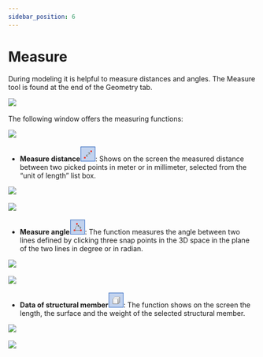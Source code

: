```yaml
---
sidebar_position: 6
---
```

# Measure

During modeling it is helpful to measure distances and angles. The Measure tool is found at the end of the Geometry tab.

<!-- /wp:paragraph -->

<!-- wp:image {"align":"center","id":7939,"width":430,"height":77,"sizeSlug":"full","linkDestination":"media"} -->

[![](https://consteelsoftware.com/wp-content/uploads/2021/04/4-7-measure-tab.png)](./img/wp-content-uploads-2021-04-4-7-measure-tab.png)

<!-- /wp:image -->

<!-- wp:paragraph -->

The following window offers the measuring functions:

<!-- /wp:paragraph -->

<!-- wp:image {"align":"center","id":7945,"width":399,"height":196,"sizeSlug":"full","linkDestination":"media"} -->

[![](https://consteelsoftware.com/wp-content/uploads/2021/04/4-7-measure-dialog.png)](./img/wp-content-uploads-2021-04-4-7-measure-dialog.png)

<!-- /wp:image -->

<!-- wp:list -->

- **Measure distance**![](./img/wp-content-uploads-2021-04-4-7-measure-dist-ico.png): Shows on the screen the measured distance between two picked points in meter or in millimeter, selected from the “unit of length” list box.

<!-- /wp:list -->

<!-- wp:columns -->

<!-- wp:column -->

<!-- wp:image {"align":"center","id":7957,"width":395,"height":196,"sizeSlug":"full","linkDestination":"media"} -->

[![](https://consteelsoftware.com/wp-content/uploads/2021/04/4-7-measure-dist-dial.png)](./img/wp-content-uploads-2021-04-4-7-measure-dist-dial.png)

<!-- /wp:image -->

<!-- /wp:column -->

<!-- wp:column -->

<!-- wp:image {"align":"center","id":7963,"width":331,"height":284,"sizeSlug":"full","linkDestination":"media"} -->

[![](https://consteelsoftware.com/wp-content/uploads/2021/04/4-7-measure-dist-pic.jpg)](./img/wp-content-uploads-2021-04-4-7-measure-dist-pic.jpg)

<!-- /wp:image -->

<!-- /wp:column -->

<!-- /wp:columns -->

<!-- wp:list -->

- **Measure angle**![](./img/wp-content-uploads-2021-04-4-7-measure-angle-ico.png): The function measures the angle between two lines defined by clicking three snap points in the 3D space in the plane of the two lines in degree or in radian.

<!-- /wp:list -->

<!-- wp:columns -->

<!-- wp:column -->

<!-- wp:image {"align":"center","id":7975,"width":295,"height":146,"sizeSlug":"full","linkDestination":"media"} -->

[![](https://consteelsoftware.com/wp-content/uploads/2021/04/4-7-measure-angle-dialog.png)](./img/wp-content-uploads-2021-04-4-7-measure-angle-dialog.png)

<!-- /wp:image -->

<!-- /wp:column -->

<!-- wp:column -->

<!-- wp:image {"align":"center","id":7981,"width":457,"height":242,"sizeSlug":"full","linkDestination":"media"} -->

[![](https://consteelsoftware.com/wp-content/uploads/2021/04/4-7-measure-angle-pic.png)](./img/wp-content-uploads-2021-04-4-7-measure-angle-pic.png)

<!-- /wp:image -->

<!-- /wp:column -->

<!-- /wp:columns -->

<!-- wp:list -->

- **Data of structural member**![](./img/wp-content-uploads-2021-04-4-7-measure-data.png): The function shows on the screen the length, the surface and the weight of the selected structural member.

<!-- /wp:list -->

<!-- wp:columns -->

<!-- wp:column -->

<!-- wp:image {"align":"center","id":7993,"width":397,"height":194,"sizeSlug":"full","linkDestination":"media"} -->

[![](https://consteelsoftware.com/wp-content/uploads/2021/04/4-7-measure-data-dialog.png)](./img/wp-content-uploads-2021-04-4-7-measure-data-dialog.png)

<!-- /wp:image -->

<!-- /wp:column -->

<!-- wp:column -->

<!-- wp:image {"align":"center","id":7933,"width":376,"height":226,"sizeSlug":"full","linkDestination":"media"} -->

[![](https://consteelsoftware.com/wp-content/uploads/2021/04/4-7-measure-data-pic.png)](./img/wp-content-uploads-2021-04-4-7-measure-data-pic.png)

<!-- /wp:image -->

<!-- /wp:column -->

<!-- /wp:columns -->
